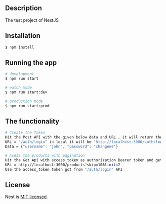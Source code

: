 

## Description

The test project of NestJS

## Installation

```bash
$ npm install
```

## Running the app

```bash
# development
$ npm run start

# watch mode
$ npm run start:dev

# production mode
$ npm run start:prod
```

## The functionality 

```bash
# Create the Token 
Hit the Post API with the given below data and URL , it will return the access_token
URL = "/auth/login" in local it will be "http://localhost:3000/auth/login"
Data = {"username": "john", "password": "changeme"}

# Acess the products with pagination
Hit the Get Api with access_token as authorization Bearer token and get the paginated products data , skip and limit will perform pagination
URL = http://localhost:3000/products?skip=10&limit=2
Use the access_token token got from "/auth/login" API 

```

## License

Nest is [MIT licensed](LICENSE).
